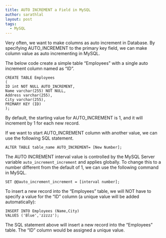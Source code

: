 ```yaml
---
title: AUTO INCREMENT a Field in MySQL
author: sarathlal
layout: post
tags:
  - MySQL
---
```

Very often, we want to make columns as auto increment in Database. By specifying AUTO_INCREMENT to the primary key field, we can make column value as auto incrementing in MySQL.

The below code create a simple table &#8220;Employees&#8221; with a single auto increment column named as &#8220;ID&#8221;.

	CREATE TABLE Employees
	(
	ID int NOT NULL AUTO_INCREMENT,
	Name varchar(255) NOT NULL,
	Address varchar(255),
	City varchar(255),
	PRIMARY KEY (ID)
	);

By default, the starting value for AUTO_INCREMENT is 1, and it will increment by 1 for each new record.

If we want to start AUTO_INCREMENT column with another value, we can use the following SQL statement.

	ALTER TABLE table_name AUTO_INCREMENT= [New Number];


The AUTO INCREMENT interval value is controlled by the MySQL Server variable `auto_increment_increment` and applies globally. To change this to a number different from the default of 1, we can use the following command in MySQL.

	SET @@auto_increment_increment = [interval number];

To insert a new record into the &#8220;Employees&#8221; table, we will NOT have to specify a value for the &#8220;ID&#8221; column (a unique value will be added automatically):

	INSERT INTO Employees (Name,City)
	VALUES ('Blue','zzzzz');


The SQL statement above will insert a new record into the &#8220;Employees&#8221; table. The &#8220;ID&#8221; column would be assigned a unique value.
